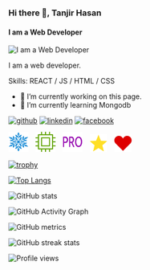 ### Hi there 👋, Tanjir Hasan
#### I am a Web Developer
![I am a Web Developer](https://arturssmirnovs.github.io/github-profile-readme-generator/images/banner.png)

I am a web developer. 

Skills: REACT / JS / HTML / CSS

- 🔭 I’m currently working on this page. 
- 🌱 I’m currently learning Mongodb 


[<img src='https://cdn.jsdelivr.net/npm/simple-icons@3.0.1/icons/github.svg' alt='github' height='40'>](https://github.com/Tanjir-Hasan)  [<img src='https://cdn.jsdelivr.net/npm/simple-icons@3.0.1/icons/linkedin.svg' alt='linkedin' height='40'>](https://www.linkedin.com/in/https://www.linkedin.com/in/tanjir-hasan-74208a260//)  [<img src='https://cdn.jsdelivr.net/npm/simple-icons@3.0.1/icons/facebook.svg' alt='facebook' height='40'>](https://www.facebook.com/tanjir.hasan.58)  

<a href='https://archiveprogram.github.com/'><img src='https://raw.githubusercontent.com/acervenky/animated-github-badges/master/assets/acbadge.gif' width='40' height='40'></a> <a href='https://docs.github.com/en/developers'><img src='https://raw.githubusercontent.com/acervenky/animated-github-badges/master/assets/devbadge.gif' width='40' height='40'></a> <a href='https://github.com/pricing'><img src='https://raw.githubusercontent.com/acervenky/animated-github-badges/master/assets/pro.gif' width='40' height='40'></a> <a href='https://stars.github.com/'><img src='https://raw.githubusercontent.com/acervenky/animated-github-badges/master/assets/starbadge.gif' width='35' height='35'></a> <a href='https://docs.github.com/en/github/supporting-the-open-source-community-with-github-sponsors'><img src='https://raw.githubusercontent.com/acervenky/animated-github-badges/master/assets/sponsorbadge.gif' width='35' height='35'></a> 

[![trophy](https://github-profile-trophy.vercel.app/?username=Tanjir-Hasan)](https://github.com/ryo-ma/github-profile-trophy)

[![Top Langs](https://github-readme-stats.vercel.app/api/top-langs/?username=Tanjir-Hasan)](https://github.com/anuraghazra/github-readme-stats)

![GitHub stats](https://github-readme-stats.vercel.app/api?username=Tanjir-Hasan&show_icons=true&count_private=true)  

![GitHub Activity Graph](https://activity-graph.herokuapp.com/graph?username=Tanjir-Hasan)  

![GitHub metrics](https://metrics.lecoq.io/Tanjir-Hasan)  

![GitHub streak stats](https://streak-stats.demolab.com/?user=Tanjir-Hasan)  

![Profile views](https://gpvc.arturio.dev/Tanjir-Hasan)  
